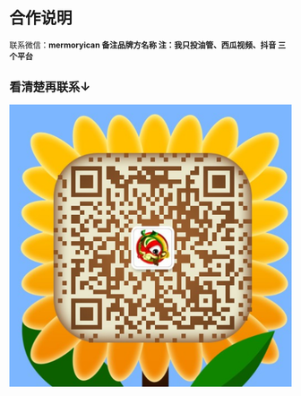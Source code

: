 # 合作说明

联系微信：**mermoryican   备注品牌方名称   注：我只投油管、西瓜视频、抖音 三个平台**

## **看清楚再联系↓**

![](.gitbook/assets/161608975010_.pic_hd.jpg)

